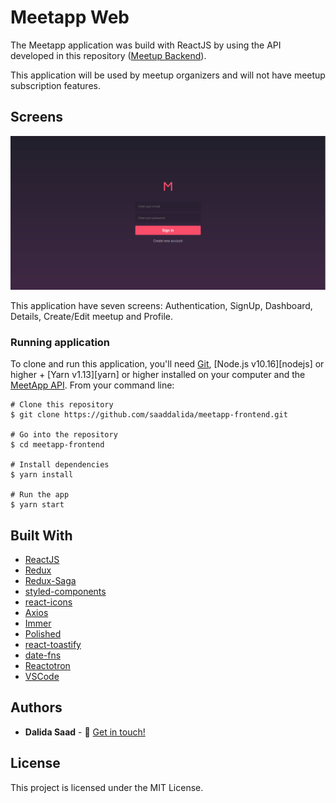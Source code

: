 # Meetapp Web

The Meetapp application was build with ReactJS by using the API developed in this repository (<a href="https://github.com/saaddalida/meetapp-backend" target="_blank" rel="noopener noreferrer">Meetup Backend</a>).

This application will be used by meetup organizers and will not have meetup subscription features.

## Screens

![Meetapp](demo.gif)

This application have seven screens: Authentication, SignUp, Dashboard, Details, Create/Edit meetup and Profile.

### Running application

To clone and run this application, you'll need [Git](https://git-scm.com), [Node.js v10.16][nodejs] or higher + [Yarn v1.13][yarn] or higher installed on your computer and the [MeetApp API](https://github.com/saaddalida/meetapp-backend). From your command line:

    # Clone this repository
    $ git clone https://github.com/saaddalida/meetapp-frontend.git

    # Go into the repository
    $ cd meetapp-frontend

    # Install dependencies
    $ yarn install

    # Run the app
    $ yarn start

## Built With

- [ReactJS](https://reactjs.org/)
- [Redux](https://redux.js.org/)
- [Redux-Saga](https://github.com/redux-saga/redux-saga)
- [styled-components](https://www.styled-components.com/)
- [react-icons](https://react-icons.netlify.com/)
- [Axios](https://github.com/axios/axios)
- [Immer](https://github.com/immerjs/immer)
- [Polished](https://polished.js.org/)
- [react-toastify](https://fkhadra.github.io/react-toastify/)
- [date-fns](https://date-fns.org/)
- [Reactotron](https://infinite.red/reactotron)
- [VSCode](https://code.visualstudio.com/)

## Authors

- **Dalida Saad** - :wave: [Get in touch!](https://www.linkedin.com/in/dalida-saad/)

## License

This project is licensed under the MIT License.
```
